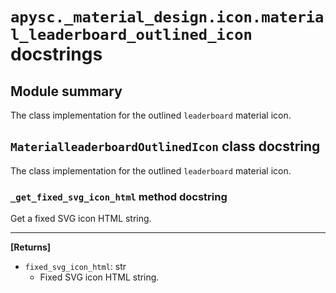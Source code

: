 # `apysc._material_design.icon.material_leaderboard_outlined_icon` docstrings

## Module summary

The class implementation for the outlined `leaderboard` material icon.

## `MaterialleaderboardOutlinedIcon` class docstring

The class implementation for the outlined `leaderboard` material icon.

### `_get_fixed_svg_icon_html` method docstring

Get a fixed SVG icon HTML string.<hr>

**[Returns]**

- `fixed_svg_icon_html`: str
  - Fixed SVG icon HTML string.